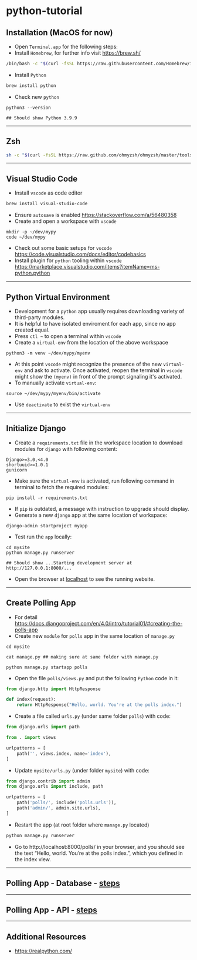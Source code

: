 # python-tutorial

## Installation (MacOS for now)

- Open `Terminal.app` for the following steps: 
- Install `Homebrew`, for further info visit https://brew.sh/ 
```sh
/bin/bash -c "$(curl -fsSL https://raw.githubusercontent.com/Homebrew/install/HEAD/install.sh)"
```
- Install `Python`
```sh
brew install python
```
- Check new `python`
```
python3 --version

## Should show Python 3.9.9
```
---
## Zsh 
```sh
sh -c "$(curl -fsSL https://raw.github.com/ohmyzsh/ohmyzsh/master/tools/install.sh)"
```
---
## Visual Studio Code

- Install `vscode` as code editor
```sh
brew install visual-studio-code
```
- Ensure `autosave` is enabled https://stackoverflow.com/a/56480358  
- Create and open a workspace with `vscode`
```
mkdir -p ~/dev/mypy
code ~/dev/mypy
```
- Check out some basic setups for `vscode` https://code.visualstudio.com/docs/editor/codebasics
- Install plugin for `python` tooling within `vscode` https://marketplace.visualstudio.com/items?itemName=ms-python.python
---
## Python Virtual Environment

- Development for a `python` app usually requires downloading variety of third-party modules. 
- It is helpful to have isolated enviroment for each app, since no app created equal. 
- Press `ctl ~` to open a terminal within `vscode`
- Create a `virtual-env` from the location of the above workspace
```
python3 -m venv ~/dev/mypy/myenv
```
- At this point `vscode` might recognize the presence of the new `virtual-env` and ask to activate. Once activated, reopen the terminal in `vscode` might show the `(myenv)` in front of the prompt signaling it's activated.
- To manually activate `virtual-env`: 
```
source ~/dev/mypy/myenv/bin/activate
```
- Use `deactivate` to exist the `virtual-env`
---
## Initialize Django 
- Create a `requirements.txt` file in the workspace location to download modules for `django` with following content:
```
Django>=3.0,<4.0
shortuuid>=1.0.1
gunicorn
```
- Make sure the `virtual-env` is activated, run following command in terminal to fetch the required modules:
```
pip install -r requirements.txt
```
- If `pip` is outdated, a message with instruction to upgrade should display.
- Generate a new `django` app at the same location of workspace:
```
django-admin startproject myapp
```
- Test run the `app` locally:
```
cd mysite
python manage.py runserver

## Should show ...Starting development server at http://127.0.0.1:8000/...
```
- Open the browser at [localhost](http://localhost:8000) to see the running website.
---
## Create Polling App

- For detail https://docs.djangoproject.com/en/4.0/intro/tutorial01/#creating-the-polls-app
- Create new `module` for `polls` app in the same location of `manage.py`
```
cd mysite

cat manage.py ## making sure at same folder with manage.py

python manage.py startapp polls
``` 
- Open the file `polls/views.py` and put the following `Python` code in it:
```py
from django.http import HttpResponse

def index(request):
    return HttpResponse("Hello, world. You're at the polls index.")
```
- Create a file called `urls.py` (under same folder `polls`) with code:
```py
from django.urls import path

from . import views

urlpatterns = [
    path('', views.index, name='index'),
]
``` 
- Update `mysite/urls.py` (under folder `mysite`) with code:
```py
from django.contrib import admin
from django.urls import include, path

urlpatterns = [
    path('polls/', include('polls.urls')),
    path('admin/', admin.site.urls),
]
```
- Restart the app (at root folder where `manage.py` located)
```sh
python manage.py runserver
```
- Go to http://localhost:8000/polls/ in your browser, and you should see the text “Hello, world. You’re at the polls index.”, which you defined in the index view.

---
## Polling App - Database - [steps](database_README.md) 
---  
## Polling App - API - [steps](api_README.md) 
---  
## Additional Resources
- https://realpython.com/

